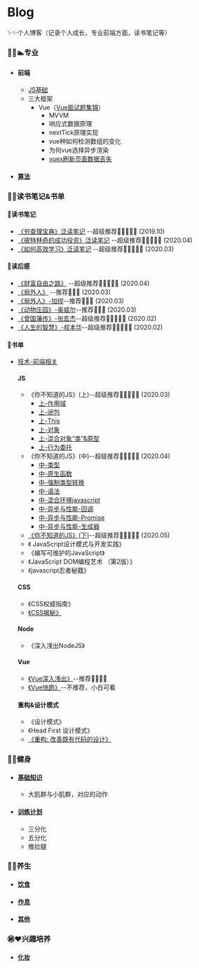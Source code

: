 # Blog
✨✨个人博客（记录个人成长，专业前端方面，读书笔记等）

### 🏃‍♀️🏊专业
  * #### 前端
     * [JS基础](https://github.com/Vstar18/FE-knowledge-JS)
     * 三大框架
         * Vue（[Vue面试题集锦](https://github.com/Vstar18/Vue-interview)）
           * MVVM
           * 响应式数据原理
           * nextTick原理实现
           * vue种如何检测数组的变化
           * 为何vue选择异步渲染
           * [vuex刷新页面数据丢失](https://github.com/Vstar18/Blog/issues/2)
  * #### [算法](https://github.com/Vstar18/FE-knowledge-algorithm)
  
### 📖📒读书笔记&书单

#### 🍓读书笔记

*  [《穷查理宝典》泛读笔记](https://github.com/Vstar18/Learn-Books/issues/1) --超级推荐🌟🌟🌟🌟🌟 (2019.10)
*  [《彼特林奇的成功投资》泛读笔记](https://github.com/Vstar18/Learn-Books/issues/38) --超级推荐🌟🌟🌟🌟🌟 (2020.04)
*  [《如何高效学习》泛读笔记](https://github.com/Vstar18/Learn-Books/issues/41) --超级推荐🌟🌟🌟🌟🌟 (2020.03)

#### 🍒读后感

 *  [《财富自由之路》](https://github.com/Vstar18/Learn-Books/issues/39) --超级推荐🌟🌟🌟🌟🌟 (2020.04)
 *  [《局外人》](https://github.com/Vstar18/Learn-Books/issues/40) --推荐🌟🌟🌟 (2020.03)
 *  [《局外人》-加缪](https://github.com/Vstar18/Learn-Books/issues/40)--推荐🌟🌟🌟 (2020.03)
 *  [《动物庄园》-奥威尔](https://github.com/Vstar18/Learn-Books/issues/42)--推荐🌟🌟🌟 (2020.03)
 *  [《曾国藩传》-张宏杰](https://github.com/Vstar18/Learn-Books/issues/43)--超级推荐🌟🌟🌟🌟🌟 (2020.02)
 *  [《人生的智慧》-叔本华](https://github.com/Vstar18/Learn-Books/issues/44)--超级推荐🌟🌟🌟🌟🌟 (2020.02)

#### 🍇书单
  * [技术-前端相关](https://github.com/Vstar18/Learn-Books/issues/3)
    #### JS

      * 《你不知道的JS》(上)--超级推荐🌟🌟🌟🌟🌟 (2020.03)
         * [上-作用域](https://github.com/Vstar18/Learn-Books/issues/34)
         * [上-闭包](https://github.com/Vstar18/Learn-Books/issues/45)
         * [上-This](https://github.com/Vstar18/Learn-Books/issues/46)
         * [上-对象](https://github.com/Vstar18/Learn-Books/issues/24)
         * [上-混合对象“类”&原型](https://github.com/Vstar18/Learn-Books/issues/25)
         * [上-行为委托](https://github.com/Vstar18/Learn-Books/issues/26)
      * 《你不知道的JS》(中)--超级推荐🌟🌟🌟🌟🌟 (2020.04)
         * [中-类型](https://github.com/Vstar18/Learn-Books/issues/27)
         * [中-原生函数](https://github.com/Vstar18/Learn-Books/issues/28)
         * [中-强制类型转换](https://github.com/Vstar18/Learn-Books/issues/29)
         * [中-语法](https://github.com/Vstar18/Learn-Books/issues/31)
         * [中-混合环境javascript](https://github.com/Vstar18/Learn-Books/issues/32)
         * [中-异步与性能-回调](https://github.com/Vstar18/Learn-Books/issues/33)
         * [中-异步与性能-Promise](https://github.com/Vstar18/Learn-Books/issues/35)
         * [中-异步与性能-生成器](https://github.com/Vstar18/Learn-Books/issues/36)
      * [《你不知道的JS》(下)](https://github.com/Vstar18/Learn-Books/issues/45)--超级推荐🌟🌟🌟🌟🌟 (2020.05)
      * 《 JavaScript设计模式与开发实践》
      * 《编写可维护的JavaScript》
      * 《JavaScript DOM编程艺术 （第2版）》
      * 《javascript忍者秘籍》
    #### CSS

      * 《CSS权威指南》
      * [《CSS揭秘》](https://github.com/Vstar18/Learn-Books/issues/30)

    #### Node
      * 《深入浅出NodeJS》

    #### Vue
      * [《Vue深入浅出》](https://github.com/Vstar18/Learn-Books/issues/37)--推荐🌟🌟🌟🌟
      * [《Vue快跑》](https://github.com/Vstar18/Learn-Books/issues/18)--不推荐，小白可看
      
    #### 重构&设计模式
      * 《设计模式》
      * 《Head First 设计模式》
      * [《重构: 改善既有代码的设计》](https://github.com/Vstar18/Learn-Books/issues/20)

### 🎾🏀健身
  * #### [基础知识]()
    * 大肌群与小肌群，对应的动作
  * #### [训练计划]()
    * 三分化
    * 五分化
    * 推拉腿

### 🥣🍚养生
  * #### [饮食]()
  * #### [作息]()
  * #### [其他]()
  
### ㊙️❤️兴趣培养
  * #### [化妆]()
